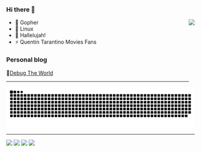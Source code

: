 ### Hi there 👋

<!--
**Alphasxd/Alphasxd** is a ✨ _special_ ✨ repository because its `README.md` (this file) appears on your GitHub profile.
-->

<img height="180" align="right" src="https://github-readme-stats.vercel.app/api?username=Alphasxd&theme=material-palenight&show_icons=true" />

- 🌱 Gopher
- 👾 Linux
- 🎈 Hallelujah!
- ⚡ Quentin Tarantino Movies Fans

### Personal blog

👺[Debug The World](https://alphasxd.me)

---

<picture>
  <source media="(prefers-color-scheme: dark)" srcset="https://raw.githubusercontent.com/Alphasxd/Alphasxd/output/github-contribution-grid-snake-dark.svg">
  <source media="(prefers-color-scheme: light)" srcset="https://raw.githubusercontent.com/Alphasxd/Alphasxd/output/github-contribution-grid-snake.svg">
  <img alt="github contribution grid snake animation" src="https://raw.githubusercontent.com/Alphasxd/Alphasxd/output/github-contribution-grid-snake.svg">
</picture>

---

[![](https://img.shields.io/badge/Golang-1E90FF?logo=go&logoColor=white)](#)
[![](https://img.shields.io/badge/C++-00599C?logo=c%2B%2B&logoColor=white)](#)
[![](https://img.shields.io/badge/vue-4FC08D?logo=Vue.js&logoColor=white)](#)
[![](https://img.shields.io/badge/Lua-2C2D72?logo=lua&logoColor=white)](#)
